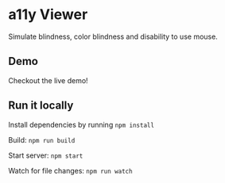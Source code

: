 # a11y Viewer

Simulate blindness, color blindness and disability to use mouse.

## Demo

Checkout the live demo!

## Run it locally

Install dependencies by running `npm install`

Build: `npm run build`

Start server: `npm start`

Watch for file changes: `npm run watch`